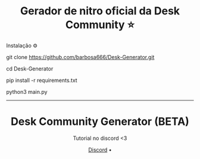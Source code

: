 <h1 align="center">Gerador de nitro oficial da Desk Community  ⭐ </h1>



Instalação ⚙️

git clone https://github.com/barbosa666/Desk-Generator.git

cd Desk-Generator

pip install -r requirements.txt

python3 main.py

______________________________________________________________

<h1 align="center">Desk Community Generator (BETA)</h1>
<p align="center">


  <p align="center">
    Tutorial no discord <3
  </p>
</p> 



<p align="center">
  <a href="https://discord.gg/desk">Discord</a> •
